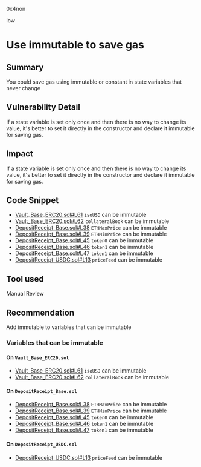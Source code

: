 0x4non

low

# Use immutable to save gas

## Summary
You could save gas using immutable or constant in state variables that never change

## Vulnerability Detail
If a state variable is set only once and then there is no way to change its value, it's better to set it directly in the constructor and declare it immutable for saving gas.

## Impact
If a state variable is set only once and then there is no way to change its value, it's better to set it directly in the constructor and declare it immutable for saving gas.

## Code Snippet
- [Vault_Base_ERC20.sol#L61](https://github.com/sherlock-audit/2022-11-isomorph/blob/main/contracts/Isomorph/contracts/Vault_Base_ERC20.sol#L61) `isoUSD` can be immutable
- [Vault_Base_ERC20.sol#L62](https://github.com/sherlock-audit/2022-11-isomorph/blob/main/contracts/Isomorph/contracts/Vault_Base_ERC20.sol#L62) `collateralBook` can be immutable
- [DepositReceipt_Base.sol#L38](https://github.com/sherlock-audit/2022-11-isomorph/blob/main/contracts/Velo-Deposit-Tokens/contracts/DepositReceipt_Base.sol#L38) `ETHMaxPrice` can be immutable
- [DepositReceipt_Base.sol#L39](https://github.com/sherlock-audit/2022-11-isomorph/blob/main/contracts/Velo-Deposit-Tokens/contracts/DepositReceipt_Base.sol#L39) `ETHMinPrice` can be immutable
- [DepositReceipt_Base.sol#L45](https://github.com/sherlock-audit/2022-11-isomorph/blob/main/contracts/Velo-Deposit-Tokens/contracts/DepositReceipt_Base.sol#L45) `token0` can be immutable
- [DepositReceipt_Base.sol#L46](https://github.com/sherlock-audit/2022-11-isomorph/blob/main/contracts/Velo-Deposit-Tokens/contracts/DepositReceipt_Base.sol#L46) `token1` can be immutable
- [DepositReceipt_Base.sol#L47](https://github.com/sherlock-audit/2022-11-isomorph/blob/main/contracts/Velo-Deposit-Tokens/contracts/DepositReceipt_Base.sol#L47) `token1` can be immutable
- [DepositReceipt_USDC.sol#L13](https://github.com/sherlock-audit/2022-11-isomorph/blob/main/contracts/Velo-Deposit-Tokens/contracts/DepositReceipt_USDC.sol#L13) `priceFeed` can be immutable



## Tool used
Manual Review

## Recommendation
Add immutable to variables that can be immutable


### Variables that can be immutable

#### On `Vault_Base_ERC20.sol` 

- [Vault_Base_ERC20.sol#L61](https://github.com/sherlock-audit/2022-11-isomorph/blob/main/contracts/Isomorph/contracts/Vault_Base_ERC20.sol#L61) `isoUSD` can be immutable
- [Vault_Base_ERC20.sol#L62](https://github.com/sherlock-audit/2022-11-isomorph/blob/main/contracts/Isomorph/contracts/Vault_Base_ERC20.sol#L62) `collateralBook` can be immutable

#### On `DepositReceipt_Base.sol`

- [DepositReceipt_Base.sol#L38](https://github.com/sherlock-audit/2022-11-isomorph/blob/main/contracts/Velo-Deposit-Tokens/contracts/DepositReceipt_Base.sol#L38) `ETHMaxPrice` can be immutable
- [DepositReceipt_Base.sol#L39](https://github.com/sherlock-audit/2022-11-isomorph/blob/main/contracts/Velo-Deposit-Tokens/contracts/DepositReceipt_Base.sol#L39) `ETHMinPrice` can be immutable
- [DepositReceipt_Base.sol#L45](https://github.com/sherlock-audit/2022-11-isomorph/blob/main/contracts/Velo-Deposit-Tokens/contracts/DepositReceipt_Base.sol#L45) `token0` can be immutable
- [DepositReceipt_Base.sol#L46](https://github.com/sherlock-audit/2022-11-isomorph/blob/main/contracts/Velo-Deposit-Tokens/contracts/DepositReceipt_Base.sol#L46) `token1` can be immutable
- [DepositReceipt_Base.sol#L47](https://github.com/sherlock-audit/2022-11-isomorph/blob/main/contracts/Velo-Deposit-Tokens/contracts/DepositReceipt_Base.sol#L47) `token1` can be immutable

#### On `DepositReceipt_USDC.sol`
- [DepositReceipt_USDC.sol#L13](https://github.com/sherlock-audit/2022-11-isomorph/blob/main/contracts/Velo-Deposit-Tokens/contracts/DepositReceipt_USDC.sol#L13) `priceFeed` can be immutable


